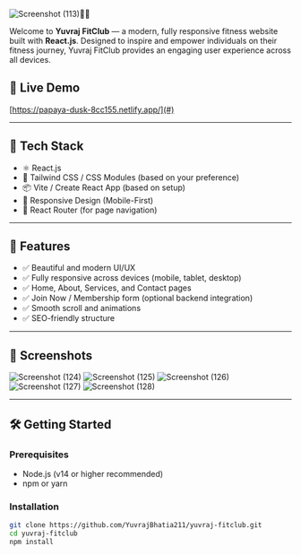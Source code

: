  ![Screenshot (113)](https://github.com/user-attachments/assets/e8517c97-ba49-4a53-b20f-2123e6b2a075)🏋️‍♂️

Welcome to **Yuvraj FitClub** — a modern, fully responsive fitness website built with **React.js**. Designed to inspire and empower individuals on their fitness journey, Yuvraj FitClub provides an engaging user experience across all devices.

## 🚀 Live Demo

[https://papaya-dusk-8cc155.netlify.app/](#) 

---

## 🧱 Tech Stack

- ⚛️ React.js
- 💅 Tailwind CSS / CSS Modules (based on your preference)
- 📦 Vite / Create React App (based on setup)
- 🎨 Responsive Design (Mobile-First)
- 📁 React Router (for page navigation)

---

## 📂 Features

- ✅ Beautiful and modern UI/UX
- ✅ Fully responsive across devices (mobile, tablet, desktop)
- ✅ Home, About, Services, and Contact pages
- ✅ Join Now / Membership form (optional backend integration)
- ✅ Smooth scroll and animations
- ✅ SEO-friendly structure

---

## 📸 Screenshots
![Screenshot (124)](https://github.com/user-attachments/assets/85328eef-5f95-49ad-a244-ebc00d5e8efb)
![Screenshot (125)](https://github.com/user-attachments/assets/ce2af776-41b7-4aa4-9909-5e1a9c711921)
![Screenshot (126)](https://github.com/user-attachments/assets/c6a474da-2295-4ec8-aae6-5258abb36101)
![Screenshot (127)](https://github.com/user-attachments/assets/fa538d2c-04b4-4457-b656-0f0f0b9b11f1)
![Screenshot (128)](https://github.com/user-attachments/assets/02adbac4-f00d-432c-a6b4-0fede23ef1c4)



---

## 🛠️ Getting Started


### Prerequisites

- Node.js (v14 or higher recommended)
- npm or yarn

### Installation

```bash
git clone https://github.com/YuvrajBhatia211/yuvraj-fitclub.git
cd yuvraj-fitclub
npm install


